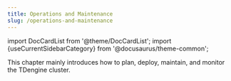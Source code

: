 ```yaml
---
title: Operations and Maintenance
slug: /operations-and-maintenance
---
```


import DocCardList from '@theme/DocCardList';
import {useCurrentSidebarCategory} from '@docusaurus/theme-common';

This chapter mainly introduces how to plan, deploy, maintain, and monitor the TDengine cluster.

<DocCardList items={useCurrentSidebarCategory().items}/>

